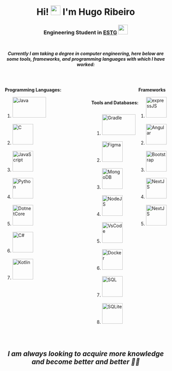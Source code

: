 <h1 align="center">Hi! <img src="https://media.giphy.com/media/WUlplcMpOCEmTGBtBW/giphy.gif" width="30"> I'm Hugo Ribeiro</h1>
<h3 align="center"> <strong>Engineering Student in <a href="https://www.estg.ipp.pt">ESTG</a></strong> <img src="https://media.giphy.com/media/fYSnHlufseco8Fh93Z/giphy.gif" width="30"></h3>

</br>

<center>

***Currently I am taking a degree in computer engineering, here below are some tools, frameworks, and programming languages with which I have worked:***

</center>

<br>
<br>

<div style="display: flex; ">
  <div style="flex: 1;">
    <p><strong>Programming Languages:</strong></p>
    <ol>
      <li><img src="https://user-images.githubusercontent.com/76649650/220453328-abdc7556-6614-4556-9ee7-6cc001b0bcc7.png" alt="Java" width="104" height="64" /></li>
      <br>
      <li><img src="https://user-images.githubusercontent.com/76649650/220453754-d039e7be-959a-499f-b32b-811e30353df6.png" alt="C" width="64" height="64" /></li>
      <br>
      <li><img src="https://cdn.jsdelivr.net/gh/devicons/devicon/icons/javascript/javascript-original.svg" alt="JavaScript" width="64" height="64" /></li>
      <br>
      <li><img src="https://cdn.jsdelivr.net/gh/devicons/devicon/icons/python/python-original.svg" alt="Python" width="64" height="64" /></li>
      <br>
      <li><img src="https://cdn.jsdelivr.net/gh/devicons/devicon/icons/dotnetcore/dotnetcore-original.svg" alt="DotnetCore" width="64" height="64" /></li>
      <br>
       <li><img src="https://cdn.jsdelivr.net/gh/devicons/devicon/icons/csharp/csharp-original.svg" alt="C#" width="64" height="64" /></li>
      <br>
       <li><img src="https://cdn.jsdelivr.net/gh/devicons/devicon/icons/kotlin/kotlin-plain-wordmark.svg" alt="Kotlin" width="64" height="64" /></li>
    </ol>
  </div>

<br><br>
  
   <div style="display: flex; flex-direction: column; align-items: center; margin-top: 40px; ">
    <p><strong>Tools and Databases:</strong></p>
    <ol>
      <li><img src="https://user-images.githubusercontent.com/76649650/220454372-e387b3d3-8d32-474a-bcc6-46ca8eee125d.png" alt="Gradle" width="104" height="64" /></li>
      <br>
      <li><img src="https://cdn.jsdelivr.net/gh/devicons/devicon/icons/figma/figma-original.svg" alt="Figma" width="64" height="64" /></li>
      <br>
      <li><img src="https://cdn.jsdelivr.net/gh/devicons/devicon/icons/mongodb/mongodb-original-wordmark.svg" alt="MongoDB" width="64" height="64" /></li>
      <br>
      <li><img src="https://cdn.jsdelivr.net/gh/devicons/devicon/icons/nodejs/nodejs-original.svg" alt="NodeJS" width="64" height="64" /></li>
      <br>
      <li><img src="https://cdn.jsdelivr.net/gh/devicons/devicon/icons/visualstudio/visualstudio-plain.svg" alt="VsCode"  width="64" height="64"/></li>
      <br>
      <li><img src="https://cdn.jsdelivr.net/gh/devicons/devicon/icons/docker/docker-original-wordmark.svg" alt="Docker"  width="64" height="64"/></li>
      <br>
      <li><img src="https://cdn.jsdelivr.net/gh/devicons/devicon/icons/microsoftsqlserver/microsoftsqlserver-plain-wordmark.svg" alt="SQL"  width="64" height="64"/></li>
      <br>
      <li><img src="https://cdn.jsdelivr.net/gh/devicons/devicon/icons/sqlite/sqlite-original-wordmark.svg" alt="SQLite"  width="64" height="64"/></li>
    </ol>
  </div>

<br><br>

 <div>
  <p><strong>Frameworks</strong></p>
  <ol>
    <li><img src="https://cdn.jsdelivr.net/gh/devicons/devicon/icons/express/express-original.svg" alt="expressJS" width="64" height="64" /></li>
    <br>
    <li><img src="https://cdn.jsdelivr.net/gh/devicons/devicon/icons/angularjs/angularjs-original.svg" alt="Angular" width="64" height="64" /></li>
    <br>
    <li><img src="https://cdn.jsdelivr.net/gh/devicons/devicon/icons/bootstrap/bootstrap-original-wordmark.svg" alt="Bootstrap" width="64" height="64"/></li>
    <br>
    <li>
            <img src="https://cdn.jsdelivr.net/gh/devicons/devicon/icons/nextjs/nextjs-line.svg" alt="NextJS"  width="64" height="64"/>
          </li>
    <br>
     <li><img src="https://cdn.jsdelivr.net/gh/devicons/devicon/icons/nextjs/nextjs-line.svg" alt="NextJS" width="64" height="64"/></li>
  </ol>
</div>
</div>

<br>
<br>

## <p align="center"><em><b>I am always looking to acquire more knowledge and become better and better &#x1F468;&#x200D;&#x1F4BB;</b></em></p>
















